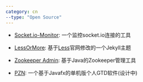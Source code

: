 ```yaml
---
category: cn
--type: "Open Source"
---
```


* <a href="https://github.com/luoyan35714/Socket.io-Monitor" target="_blank">Socket.io-Monitor</a>: 一个监控socket.io连接的工具

* <a href="https://github.com/luoyan35714/LessOrMore" target="_blank">LessOrMore</a>: 基于[Less](http://lesscss.cn/)官网修改的一个Jekyll主题

* <a href="https://github.com/luoyan35714/zookeeper_admin" target="_blank">Zookeeper Admin</a>: 基于Java的Zookeeper管理工具

* <a href="https://github.com/WOLFLY/pzn" target="_blank">PZN</a>: 一个基于Javafx的单机版个人GTD软件(设计中)
